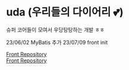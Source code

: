 # uda (우리들의 다이어리 :two_hearts:)  

슈퍼 코어들이 모여서 우당탕탕하는 개발 ㅎㅎ

23/06/02 MyBatis 추가
23/07/09 front init

[Front Repository](https://github.com/lym3074/uda-mobile)  
[Front Repository](https://github.com/phyu7776/uda-front)